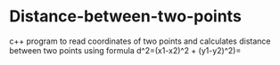 # Distance-between-two-points
c++ program to read coordinates of two points and calculates distance between two points using formula d^2=(x1-x2)^2 + (y1-y2)^2)=
